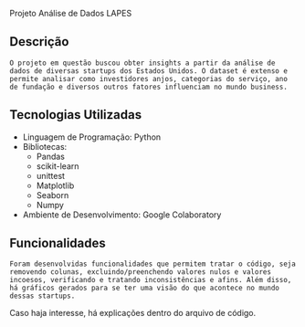 
Projeto Análise de Dados LAPES

## **Descrição**
    O projeto em questão buscou obter insights a partir da análise de dados de diversas startups dos Estados Unidos. O dataset é extenso e permite analisar como investidores anjos, categorias do serviço, ano de fundação e diversos outros fatores influenciam no mundo business.

## **Tecnologias Utilizadas**
- Linguagem de Programação: Python
- Bibliotecas: 
    - Pandas
    - scikit-learn
    - unittest
    - Matplotlib
    - Seaborn
    - Numpy
- Ambiente de Desenvolvimento: Google Colaboratory

## **Funcionalidades**
    Foram desenvolvidas funcionalidades que permitem tratar o código, seja removendo colunas, excluindo/preenchendo valores nulos e valores incoesos, verificando e tratando inconsistências e afins. Além disso, há gráficos gerados para se ter uma visão do que acontece no mundo dessas startups.
    
   Caso haja interesse, há explicações dentro do arquivo de código.



